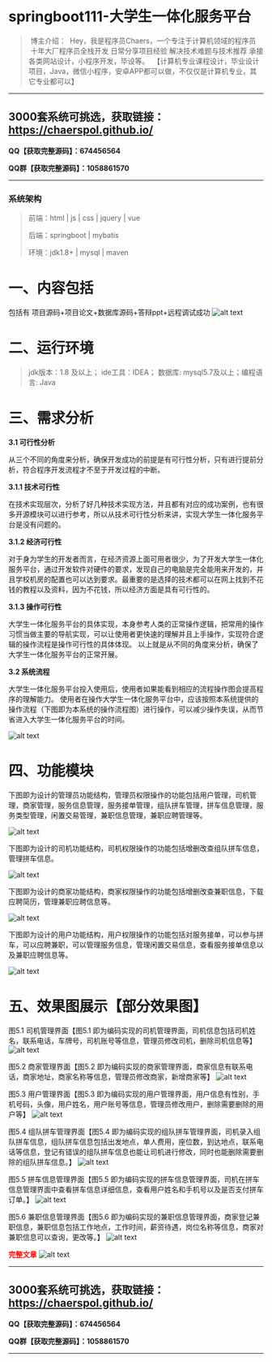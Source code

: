 # springboot111-大学生一体化服务平台

>  博主介绍：
>  Hey，我是程序员Chaers，一个专注于计算机领域的程序员
>  十年大厂程序员全栈开发‍ 日常分享项目经验 解决技术难题与技术推荐 承接各类网站设计，小程序开发，毕设等。
>  【计算机专业课程设计，毕业设计项目，Java，微信小程序，安卓APP都可以做，不仅仅是计算机专业，其它专业都可以】

<hr>

## 3000套系统可挑选，获取链接：https://chaerspol.github.io/

<p size="5" color="red"><b>QQ【获取完整源码】：674456564</b></p>

<p size="5" color="red"><b>QQ群【获取完整源码】：1058861570</b></p>

<hr>

### 系统架构

> 前端：html | js | css | jquery | vue
>
> 后端：springboot | mybatis
> 
> 环境：jdk1.8+ | mysql | maven

# 一、内容包括
包括有  项目源码+项目论文+数据库源码+答辩ppt+远程调试成功
![alt text](images/image.png)

# 二、运行环境

> jdk版本：1.8 及以上； ide工具：IDEA； 数据库: mysql5.7及以上；编程语言: Java

# 三、需求分析

**3.1 可行性分析**

从三个不同的角度来分析，确保开发成功的前提是有可行性分析，只有进行提前分析，符合程序开发流程才不至于开发过程的中断。

**3.1.1 技术可行性**

在技术实现层次，分析了好几种技术实现方法，并且都有对应的成功案例，也有很多开源模块可以进行参考，所以从技术可行性分析来讲，实现大学生一体化服务平台是没有问题的。

**3.1.2 经济可行性**

对于身为学生的开发者而言，在经济资源上面可用者很少，为了开发大学生一体化服务平台，通过开发软件对硬件的要求，发现自己的电脑是完全能用来开发的，并且学校机房的配置也可以达到要求。最重要的是选择的技术都可以在网上找到不花钱的教程以及资料，因为不花钱，所以经济方面是具有可行性的。

**3.1.3 操作可行性**

大学生一体化服务平台的具体实现，本身参考人类的正常操作逻辑，把常用的操作习惯当做主要的导航实现，可以让使用者更快速的理解并且上手操作，实现符合逻辑的操作流程是操作可行性的具体体现。
以上就是从不同的角度来分析，确保了大学生一体化服务平台的正常开展。

**3.2 系统流程**

大学生一体化服务平台投入使用后，使用者如果能看到相应的流程操作图会提高程序的理解能力。
使用者在操作大学生一体化服务平台中，应该按照本系统提供的操作流程（下图即为本系统的操作流程图）进行操作，可以减少操作失误，从而节省进入大学生一体化服务平台的时间。

![alt text](images/image-2.png)

# 四、功能模块

下图即为设计的管理员功能结构，管理员权限操作的功能包括用户管理，司机管理，商家管理，服务信息管理，服务接单管理，组队拼车管理，拼车信息管理，服务类型管理，闲置交易管理，兼职信息管理，兼职应聘管理等。

![alt text](images/image-3.png)

下图即为设计的司机功能结构，司机权限操作的功能包括增删改查组队拼车信息，管理拼车信息。

![alt text](images/image-4.png)

下图即为设计的商家功能结构，商家权限操作的功能包括增删改查兼职信息，下载应聘简历，管理兼职应聘信息等。

![alt text](images/image-5.png)

下图即为设计的用户功能结构，用户权限操作的功能包括对服务接单，可以参与拼车，可以应聘兼职，可以管理服务信息，管理闲置交易信息，查看服务接单信息以及兼职应聘信息等。

![alt text](images/image-6.png)

# 五、效果图展示【部分效果图】

图5.1 司机管理界面【图5.1 即为编码实现的司机管理界面，司机信息包括司机姓名，联系电话，车牌号，司机账号等信息，管理员修改司机，删除司机信息等】
![alt text](images/image-7.png)

图5.2 商家管理界面【图5.2 即为编码实现的商家管理界面，商家信息有联系电话，商家地址，商家名称等信息，管理员修改商家，新增商家等】
![alt text](images/image-8.png)

图5.3 用户管理界面【图5.3 即为编码实现的用户管理界面，用户信息有性别，手机号码，头像，用户姓名，用户账号等信息，管理员修改用户，删除需要删除的用户等】
![alt text](images/image-9.png)

图5.4 组队拼车管理界面【图5.4 即为编码实现的组队拼车管理界面，司机录入组队拼车信息，组队拼车信息包括出发地点，单人费用，座位数，到达地点，联系电话等信息，登记有错误的组队拼车信息也能让司机进行修改，同时也能删除需要删除的组队拼车信息。】
![alt text](images/image-10.png)

图5.5 拼车信息管理界面【图5.5 即为编码实现的拼车信息管理界面，司机在拼车信息管理界面中查看拼车信息详细信息，查看用户姓名和手机号以及是否支付拼车订单。】
![alt text](images/image-11.png)

图5.6 兼职信息管理界面【图5.6 即为编码实现的兼职信息管理界面，商家登记兼职信息，兼职信息包括工作地点，工作时间，薪资待遇，岗位名称等信息，商家对兼职信息可以查询，更改等。】
![alt text](images/image-12.png)

 <font  color="red"><b>完整文章</b></font>
 ![alt text](images/image-1.png)
 
 <hr>

## 3000套系统可挑选，获取链接：https://chaerspol.github.io/

<p size="5" color="red"><b>QQ【获取完整源码】：674456564</b></p>

<p size="5" color="red"><b>QQ群【获取完整源码】：1058861570</b></p>

<hr>